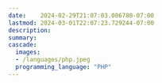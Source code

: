 ```yaml
---
date:    2024-02-29T21:07:03.006780-07:00
lastmod: 2024-03-01T22:07:23.729244-07:00
description: 
summary:     
cascade:
  images:
  - /languages/php.jpeg
  programming_language: "PHP"
---
```

